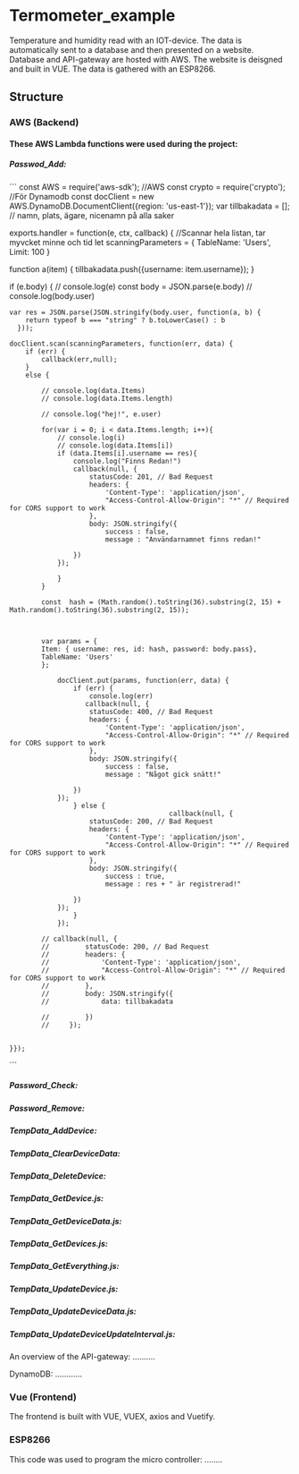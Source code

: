 # Termometer_example

Temperature and humidity read with an IOT-device. The data is automatically sent to a database and then presented on a website. Database and API-gateway are hosted with AWS. The website is deisgned and built in VUE. The data is gathered with an ESP8266. 

## Structure

### AWS (Backend)

#### These AWS Lambda functions were used during the project: 

##### Passwod_Add:

´´´
const AWS = require('aws-sdk'); //AWS
const crypto = require('crypto');
//För Dynamodb
const docClient = new AWS.DynamoDB.DocumentClient({region: 'us-east-1'});
var tillbakadata = [];  // namn, plats, ägare, nicenamn på alla saker

exports.handler = function(e, ctx, callback)
{
  //Scannar hela listan, tar myvcket minne och tid
let scanningParameters = {
  TableName: 'Users',
  Limit: 100
}

function a(item) {
    tillbakadata.push({username: item.username});
}


if (e.body) {
    // console.log(e)
    const body = JSON.parse(e.body)
    // console.log(body.user)
    
    var res = JSON.parse(JSON.stringify(body.user, function(a, b) {
        return typeof b === "string" ? b.toLowerCase() : b
      }));
      
    docClient.scan(scanningParameters, function(err, data) {
        if (err) {
            callback(err,null);
        }
        else {
            
            // console.log(data.Items)
            // console.log(data.Items.length)
            
            // console.log("hej!", e.user)
            
            for(var i = 0; i < data.Items.length; i++){
                // console.log(i)
                // console.log(data.Items[i])
                if (data.Items[i].username == res){
                    console.log("Finns Redan!")
                    callback(null, {
                        statusCode: 201, // Bad Request
                        headers: {
                            'Content-Type': 'application/json',
                            "Access-Control-Allow-Origin": "*" // Required for CORS support to work
                        },
                        body: JSON.stringify({
                            success : false,
                            message : "Användarnamnet finns redan!"

                    })
                });
                    
                }
            }
            
            const  hash = (Math.random().toString(36).substring(2, 15) + Math.random().toString(36).substring(2, 15));
            
            
            
            var params = {
            Item: { username: res, id: hash, password: body.pass},
            TableName: 'Users'
            };
            
                docClient.put(params, function(err, data) {
                    if (err) {
                        console.log(err)
                       callback(null, {
                        statusCode: 400, // Bad Request
                        headers: {
                            'Content-Type': 'application/json',
                            "Access-Control-Allow-Origin": "*" // Required for CORS support to work
                        },
                        body: JSON.stringify({
                            success : false,
                            message : "Något gick snätt!"

                    })
                });
                    } else {
                                            callback(null, {
                        statusCode: 200, // Bad Request
                        headers: {
                            'Content-Type': 'application/json',
                            "Access-Control-Allow-Origin": "*" // Required for CORS support to work
                        },
                        body: JSON.stringify({
                            success : true,
                            message : res + " är registrerad!"

                    })
                });
                    }
                });
            
            // callback(null, {
            //         statusCode: 200, // Bad Request
            //         headers: {
            //             'Content-Type': 'application/json',
            //             "Access-Control-Allow-Origin": "*" // Required for CORS support to work
            //         },
            //         body: JSON.stringify({
            //             data: tillbakadata

            //         })
            //     });
    
        
    }});
´´´

##### Password_Check:

##### Password_Remove:

##### TempData_AddDevice:

##### TempData_ClearDeviceData:

##### TempData_DeleteDevice:

##### TempData_GetDevice.js:

##### TempData_GetDeviceData.js:

##### TempData_GetDevices.js:

##### TempData_GetEverything.js:

##### TempData_UpdateDevice.js:

##### TempData_UpdateDeviceData.js:

##### TempData_UpdateDeviceUpdateInterval.js:

An overview of the API-gateway: ..........

DynamoDB: ............

### Vue (Frontend)

The frontend is built with VUE, VUEX, axios and Vuetify.

### ESP8266

This code was used to program the micro controller: ........
